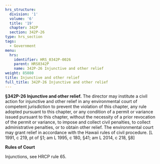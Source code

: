 ```yaml
---
hrs_structure:
  division: '1'
  volume: '6'
  title: '19'
  chapter: 342P
  section: 342P-26
type: hrs_section
tags:
  - Government
menu:
  hrs:
    identifier: HRS_0342P-0026
    parent: HRS0342P
    name: 342P-26 Injunctive and other relief
weight: 85080
title: Injunctive and other relief
full_title: 342P-26 Injunctive and other relief
---
```

**§342P-26 Injunctive and other relief.** The director may institute a civil action for injunctive and other relief in any environmental court of competent jurisdiction to prevent the violation of this chapter, any rule adopted pursuant to this chapter, or any condition of a permit or variance issued pursuant to this chapter, without the necessity of a prior revocation of the permit or variance, to impose and collect civil penalties, to collect administrative penalties, or to obtain other relief. The environmental court may grant relief in accordance with the Hawaii rules of civil procedure. [L 1991, c 219, pt of §1; am L 1995, c 180, §41; am L 2014, c 218, §8]

**Rules of Court**

Injunctions, see HRCP rule 65.